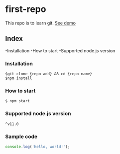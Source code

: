 # first-repo
This repo is to learn git.
[See demo](https://www.google.com)

## Index

-Installation
-How to start
-Supported node.js version

### Installation
```shell
$git clone {repo add} && cd {repo name}
$npm install
```

### How to start
`$ npm start`

### Supported node.js version
`^v11.0`

### Sample code
```javascript
console.log('hello, world!');
```
